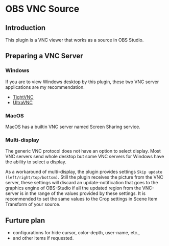 # OBS VNC Source

## Introduction

This plugin is a VNC viewer that works as a source in OBS Studio.

## Preparing a VNC Server
### Windows
If you are to view Windows desktop by this plugin, these two VNC server applications are my recommendation.
- [TightVNC](https://www.tightvnc.com/download.php)
- [UltraVNC](https://www.uvnc.com/downloads/ultravnc.html)

### MacOS
MacOS has a builtin VNC server named Screen Sharing service.

### Multi-display
The generic VNC protocol does not have an option to select display.
Most VNC servers send whole desktop but some VNC servers for Windows have the ability to select a display.

As a workaround of multi-display, the plugin provides settings `Skip update (left/right/top/bottom)`.
Still the plugin receives the picture from the VNC server,
these settings will discard an update-notification that goes to the graphics engine of OBS-Studio if all the updated region from the VNC-server is in the range of the values provided by these settings.
It is recommended to set the same values to the Crop settings in Scene Item Transform of your source.

## Furture plan

* configurations for hide cursor, color-depth, user-name, etc.,
* and other items if requested.
